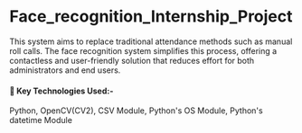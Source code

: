 # Face_recognition_Internship_Project
This system aims to replace traditional attendance methods such as manual roll calls.
The face recognition system simplifies this process, offering a contactless and user-friendly solution that reduces effort for both administrators and end users.  

#### 🚀 Key Technologies Used:-
Python, 
OpenCV(CV2), CSV Module, Python's OS Module, Python's datetime Module

